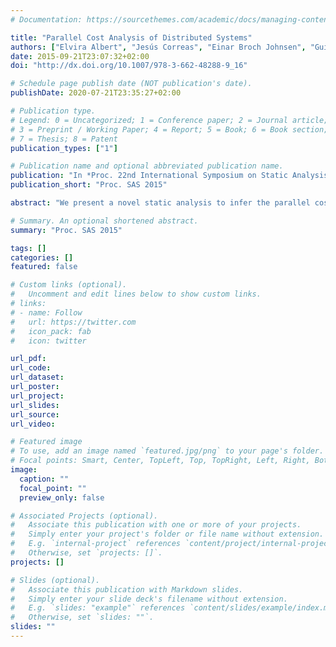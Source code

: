 ```yaml
---
# Documentation: https://sourcethemes.com/academic/docs/managing-content/

title: "Parallel Cost Analysis of Distributed Systems"
authors: ["Elvira Albert", "Jesús Correas", "Einar Broch Johnsen", "Guillermo Román-Díez"]
date: 2015-09-21T23:07:32+02:00 
doi: "http://dx.doi.org/10.1007/978-3-662-48288-9_16"

# Schedule page publish date (NOT publication's date).
publishDate: 2020-07-21T23:35:27+02:00

# Publication type.
# Legend: 0 = Uncategorized; 1 = Conference paper; 2 = Journal article;
# 3 = Preprint / Working Paper; 4 = Report; 5 = Book; 6 = Book section;
# 7 = Thesis; 8 = Patent
publication_types: ["1"]

# Publication name and optional abbreviated publication name.
publication: "In *Proc. 22nd International Symposium on Static Analysis* (SAS 2015). LNCS 9291. © Springer 2015."
publication_short: "Proc. SAS 2015"

abstract: "We present a novel static analysis to infer the parallel cost of distributed systems. Parallel cost differs from the standard notion of serial cost by exploiting the truly concurrent execution model of distributed processing to capture the cost of synchronized tasks executing in parallel.It is challenging to analyze parallel cost because one needs to soundly infer the parallelism between tasks while accounting for waiting and idle processor times at the different locations. Our analysis works in three phases: (1) It first performs a block-level analysis to estimate the serial costs of the blocks between synchronization points in the program; (2) Next, it constructs a distributed flow graph (DFG) to capture the parallelism, the waiting and idle times at the locations of the distributed system; Finally, (3) the parallel cost can be obtained as the path of maximal cost in the DFG. A prototype implementation demonstrates the accuracy and feasibility of the proposed analysis."

# Summary. An optional shortened abstract.
summary: "Proc. SAS 2015"

tags: []
categories: []
featured: false

# Custom links (optional).
#   Uncomment and edit lines below to show custom links.
# links:
# - name: Follow
#   url: https://twitter.com
#   icon_pack: fab
#   icon: twitter

url_pdf:
url_code:
url_dataset:
url_poster:
url_project:
url_slides:
url_source:
url_video:

# Featured image
# To use, add an image named `featured.jpg/png` to your page's folder. 
# Focal points: Smart, Center, TopLeft, Top, TopRight, Left, Right, BottomLeft, Bottom, BottomRight.
image:
  caption: ""
  focal_point: ""
  preview_only: false

# Associated Projects (optional).
#   Associate this publication with one or more of your projects.
#   Simply enter your project's folder or file name without extension.
#   E.g. `internal-project` references `content/project/internal-project/index.md`.
#   Otherwise, set `projects: []`.
projects: []

# Slides (optional).
#   Associate this publication with Markdown slides.
#   Simply enter your slide deck's filename without extension.
#   E.g. `slides: "example"` references `content/slides/example/index.md`.
#   Otherwise, set `slides: ""`.
slides: ""
---
```

